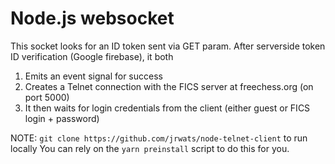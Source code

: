 # Node.js websocket

This socket looks for an ID token sent via GET param.
After serverside token ID verification (Google firebase), it both
  1. Emits an event signal for success
  2. Creates a Telnet connection with the FICS server at freechess.org (on port 5000)
  3. It then waits for login credentials from the client (either guest or FICS login + password)

NOTE: `git clone https://github.com/jrwats/node-telnet-client` to run locally
You can rely on the `yarn preinstall` script to do this for you.

